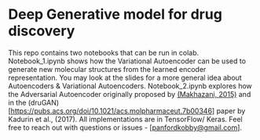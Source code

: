 # Deep Generative model for drug discovery
This repo contains two notebooks that can be run in colab.
Notebook_1.ipynb shows how the Variational Autoencoder can be used to generate new molecular structures from the learned encoder representation. You may look at the slides for a more general idea about Autoencoders & Variational Autoencoders.
Notebook_2.ipynb explores how the Adversarial Autoencoder originally proposed by [(Makhazani, 2015)](https://arxiv.org/abs/1511.05644) and in the (druGAN)[https://pubs.acs.org/doi/10.1021/acs.molpharmaceut.7b00346] paper by Kadurin et al., (2017).
All implementations are in TensorFlow/ Keras. 
Feel free to reach out with questions or issues - [panfordkobby@gmail.com].
